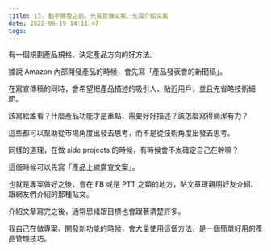 ```yaml
---
title: 13. 動手開發之前，先寫宣傳文案、先寫介紹文案
date: 2022-06-19 14:11:47
tags:
---
```

有一個規劃產品規格、決定產品方向的好方法。

據說 Amazon 內部開發產品的時候，會先寫「產品發表會的新聞稿」。

在寫宣傳稿的同時，會希望把產品描述的吸引人、貼近用戶，並且先省略技術細節。

該寫給誰看？什麼產品功能才是重點、需要好好描述？該怎麼寫得簡潔有力？

這些都可以幫助從市場角度出發去思考，而不是從技術角度出發去思考。

同樣的道理，在做 side projects 的時候，有時候會不太確定自己在幹嘛？

這個時候可以先寫「產品上線廣宣文案」。

也就是專案做好之後，會在 FB 或是 PTT 之類的地方，貼文章跟親朋好友介紹、跟網友們介紹的那種貼文。

介紹文章寫完之後，通常思緒跟目標也會跟著清楚許多。

我自己在做專案、開發新功能的時候，會大量使用這個方法，是一個簡單好用的產品管理技巧。
